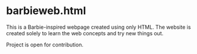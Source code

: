 # barbieweb.html
This is a Barbie-inspired webpage created using only HTML. The website is created solely to learn the web concepts and try new things out.

Project is open for contribution.

